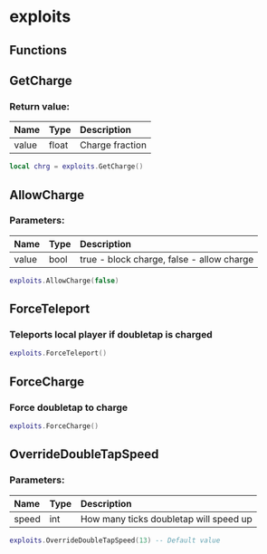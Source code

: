 # exploits

## Functions

## GetCharge

### Return value:

| Name | Type | Description |
| :--- | :--- | :--- |
| value | float | Charge fraction |

```lua
local chrg = exploits.GetCharge()
```

## AllowCharge

### Parameters:

| Name | Type | Description |
| :--- | :--- | :--- |
| value | bool | true - block charge, false - allow charge |

```lua
exploits.AllowCharge(false)
```

## ForceTeleport

### Teleports local player if doubletap is charged

```lua
exploits.ForceTeleport()
```

## ForceCharge

### Force doubletap to charge

```lua
exploits.ForceCharge()
```

## OverrideDoubleTapSpeed

### Parameters:

| Name | Type | Description |
| :--- | :--- | :--- |
| speed | int | How many ticks doubletap will speed up |

```lua
exploits.OverrideDoubleTapSpeed(13) -- Default value
```
